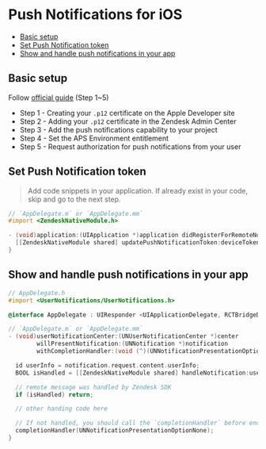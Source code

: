 # Push Notifications for iOS

- [Basic setup](#basic-setup)
- [Set Push Notification token](#set-push-notification-token)
- [Show and handle push notifications in your app](#show-and-handle-push-notifications-in-your-app)

## Basic setup

Follow [official guide](https://developer.zendesk.com/documentation/zendesk-web-widget-sdks/sdks/ios/push_notifications) (Step 1~5)

- Step 1 - Creating your `.p12` certificate on the Apple Developer site
- Step 2 - Adding your `.p12` certificate in the Zendesk Admin Center
- Step 3 - Add the push notifications capability to your project
- Step 4 - Set the APS Environment entitlement
- Step 5 - Request authorization for push notifications from your user

## Set Push Notification token

> Add code snippets in your application.
> If already exist in your code, skip and go to the next step.

```objectivec
// `AppDelegate.m` or `AppDelegate.mm`
#import <ZendeskNativeModule.h>

- (void)application:(UIApplication *)application didRegisterForRemoteNotificationsWithDeviceToken:(NSData *)deviceToken {
  [[ZendeskNativeModule shared] updatePushNotificationToken:deviceToken];
}
```

## Show and handle push notifications in your app

```objectivec
// AppDelegate.h
#import <UserNotifications/UserNotifications.h>

@interface AppDelegate : UIResponder <UIApplicationDelegate, RCTBridgeDelegate, UNUserNotificationCenterDelegate>
```

```objectivec
// `AppDelegate.m` or `AppDelegate.mm`
- (void)userNotificationCenter:(UNUserNotificationCenter *)center
        willPresentNotification:(UNNotification *)notification
        withCompletionHandler:(void (^)(UNNotificationPresentationOptions))completionHandler {

  id userInfo = notification.request.content.userInfo;
  BOOL isHandled = [[ZendeskNativeModule shared] handleNotification:userInfo completionHandler:completionHandler];

  // remote message was handled by Zendesk SDK
  if (isHandled) return;

  // other handing code here

  // If not handled, you should call the `completionHandler` before end of `userNotificationCenter` method
  completionHandler(UNNotificationPresentationOptionNone);
}
```
